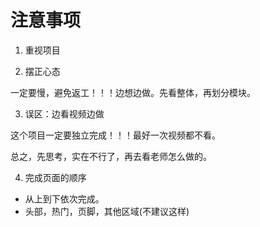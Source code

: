# 注意事项

1. 重视项目

2. 摆正心态

一定要慢，避免返工！！！边想边做。先看整体，再划分模块。

3. 误区：边看视频边做

这个项目一定要独立完成！！！最好一次视频都不看。

总之，先思考，实在不行了，再去看老师怎么做的。

4. 完成页面的顺序

- 从上到下依次完成。
- 头部，热门，页脚，其他区域(不建议这样)

